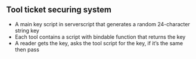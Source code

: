 ## Tool ticket securing system
	
- A main key script in serverscript that generates a random 24-character string key
- Each tool contains a script with bindable function that returns the key
- A reader gets the key, asks the tool script for the key, if it’s the same then pass

